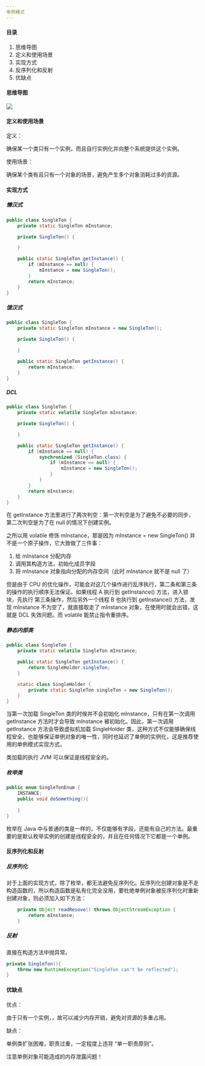 ```yaml
---
单例模式
---
```


#### 目录

1. 思维导图
2. 定义和使用场景
3. 实现方式
4. 反序列化和反射
5. 优缺点

#### 思维导图

![](https://i.loli.net/2019/01/06/5c316f61d1c06.png)

#### 定义和使用场景

定义：

确保某一个类只有一个实例，而且自行实例化并向整个系统提供这个实例。

使用场景：

确保某个类有且只有一个对象的场景，避免产生多个对象消耗过多的资源。

#### 实现方式

##### 懒汉式

```java
public class SingleTon {
    private static SingleTon mInstance;

    private SingleTon() {

    }

    public static SingleTon getInstance() {
        if (mInstance == null) {
            mInstance = new SingleTon();
        }
        return mInstance;
    }
}
```

##### 饿汉式

```java
public class SingleTon {
    private static SingleTon mInstance = new SingleTon();

    private SingleTon() {

    }

    public static SingleTon getInstance() {
        return mInstance;
    }
}
```

##### DCL

```java
public class SingleTon {
    private static volatile SingleTon mInstance;

    private SingleTon() {

    }

    public static SingleTon getInstance() {
        if (mInstance == null) {	
            synchronized (SingleTon.class) {
                if (mInstance == null) {
                    mInstance = new SingleTon();
                }
            }
        }
        return mInstance;
    }
}
```

在 getInstance 方法里进行了两次判空：第一次判空是为了避免不必要的同步，第二次判空是为了在 null 的情况下创建实例。

之所以用 volatile 修饰 mInstance，那是因为 mInstance = new SingleTon() 并不是一个原子操作，它大致做了三件事：

1. 给 mInstance 分配内存
2. 调用其构造方法，初始化成员字段
3. 将 mInstance 对象指向分配的内存空间（此时 mInstance 就不是 null 了）

但是由于 CPU 的优化操作，可能会对这几个操作进行乱序执行，第二条和第三条的操作的执行顺序无法保证。如果线程 A 执行到 getInstance() 方法，进入锁块，先执行 第三条操作，然后另外一个线程 B 也执行到 getInstance() 方法，发现 mInstance 不为空了，就直接取走了 mInstance 对象，在使用时就会出错，这就是 DCL 失效问题。而 volatile 能禁止指令重排序。

##### 静态内部类

```java
public class SingleTon {
    private static volatile SingleTon mInstance;

    public static SingleTon getInstance() {
        return SingleHolder.singleTon;
    }

    static class SingleHolder {
        private static SingleTon singleTon = new SingleTon();
    }
}
```

当第一次加载 SingleTon 类的时候并不会初始化 mInstance，只有在第一次调用 getInstance 方法时才会导致 mInstance 被初始化。因此，第一次调用 getInstance 方法会导致虚拟机加载 SingleHolder 类，这种方式不仅能够确保线程安全，也能够保证单例对象的唯一性，同时也延迟了单例的实例化，这是推荐使用的单例模式实现方式。

类加载的执行 JVM 可以保证是线程安全的。

##### 枚举类

```java
public enum SingleTonEnum {
    INSTANCE;
    public void doSomething(){
        
    }
}
```

枚举在 Java 中与普通的类是一样的，不仅能够有字段，还能有自己的方法。最重要的是默认枚举实例的创建是线程安全的，并且在任何情况下它都是一个单例。

#### 反序列化和反射

##### 反序列化

对于上面的实现方式，除了枚举，都无法避免反序列化。反序列化创建对象是不走构造函数的，所以构造函数是私有化完全没用，要杜绝单例对象被反序列化时重新创建对象，则必须加入如下方法：

```java
    private Object readResove() throws ObjectStreamException {
        return mInstance;
    }
```

##### 反射

直接在构造方法中抛异常。

```java
private SingleTon(){
	throw new RuntimeException("SingleTon can't be reflected");
}
```



#### 优缺点

优点：

由于只有一个实例，，故可以减少内存开销，避免对资源的多重占用。

缺点：

单例类扩张困难，职责过重，一定程度上违背 “单一职责原则”。

注意单例对象可能造成的内存泄露问题！